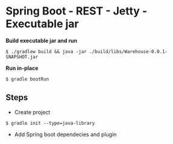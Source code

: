 # Spring Boot - REST  - Jetty - Executable jar

**Build executable jar and run**
```
$ ./gradlew build && java -jar ./build/libs/Warehouse-0.0.1-SNAPSHOT.jar
```

**Run in-place** 
```
$ gradle bootRun
```

## Steps
* Create project
```
$ gradle init --type=java-library
```
* Add Spring boot dependecies and plugin
